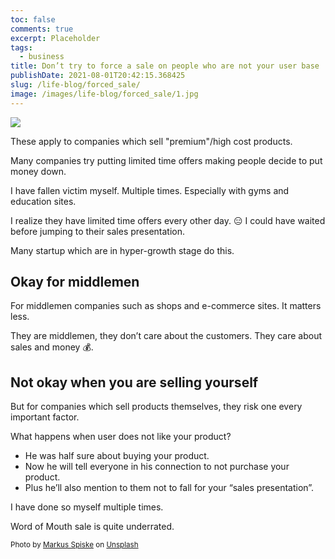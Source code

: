 ```yaml
---
toc: false
comments: true
excerpt: Placeholder
tags:
  - business
title: Don’t try to force a sale on people who are not your user base
publishDate: 2021-08-01T20:42:15.368425
slug: /life-blog/forced_sale/
image: /images/life-blog/forced_sale/1.jpg
---
```


![](/images/life-blog/forced_sale/1.jpg)

These apply to companies which sell "premium"/high cost products.

Many companies try putting limited time offers making people decide to put money down.

I have fallen victim myself. Multiple times. Especially with gyms and education sites.

I realize they have limited time offers every other day. 😑 I could have waited before jumping to their sales presentation.

Many startup which are in hyper-growth stage do this.

## Okay for middlemen

For middlemen companies such as shops and e-commerce sites. It matters less.

They are middlemen, they don’t care about the customers. They care about sales and money 💰.

## Not okay when you are selling yourself

But for companies which sell products themselves, they risk one every important factor.

What happens when user does not like your product?

- He was half sure about buying your product.
- Now he will tell everyone in his connection to not purchase your product.
- Plus he’ll also mention to them not to fall for your “sales presentation”.

I have done so myself multiple times.

Word of Mouth sale is quite underrated.

<sub>Photo by <a href="https://unsplash.com/@markusspiske?utm_source=unsplash&amp;utm_medium=referral&amp;utm_content=creditCopyText">Markus Spiske</a> on <a href="https://unsplash.com/s/photos/sale?utm_source=unsplash&amp;utm_medium=referral&amp;utm_content=creditCopyText">Unsplash</a></sub>
